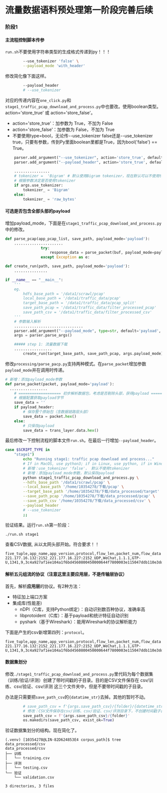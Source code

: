 # 流量数据语料预处理第一阶段完善后续

### 阶段1

#### 主流程控制脚本传参

`run.sh`不要使用字符串类型的生成格式传递到py！！！

```bash
        --use_tokenizer 'false' \
        --payload_mode 'with_header'
```

修改简化像下面这样。

```bash
        --payload_header
        # --use_tokenizer
```

对应的传递内容在`one_click.py`和`stage1_traffic_pcap_download_and_process.py`中也要改。使用boolean类型。action='store_true' 或 action='store_false'。

* action='store_true'：加参数为 True，不加为 False
* action='store_false'：加参数为 False，不加为 True
* 不要使用type=bool，无论传--use_tokenizer false还是--use_tokenizer true，只要有参数，传到Py里面boolean里都是True，因为bool('false') == True。

```python
    parser.add_argument("--use_tokenizer", action='store_true', default=False, help="flowData是否使用tokenizer")
    parser.add_argument("--payload_header", action='store_true', default=True, help="是否保存带头部的payload")
  
    ................
    # tokenizer =  'Bigram' # 默认使用Bigram tokenizer，现在默认可以不使用tokenizer，在run.sh中设置 --use_tokenizer false。
    # 根据参数决定是否使用tokenizer
    if args.use_tokenizer:
        tokenizer_ = 'Bigram'
    else:
        tokenizer_ = 'raw_bytes'
```

#### 可选是否包含全部头部的payload

增加payload_mode，下面是在`stage1_traffic_pcap_download_and_process.py`中的修改。

```python
def parse_pcap(app_pcap_list, save_path, payload_mode='payload'):
    ......................
                try:
                    response_data = parse_packet(buf, payload_mode=payload_mode)
                except Exception as e:

def create_run(path, save_path, payload_mode='payload'):
    ...............

if __name__ == "__main__":
    '''
    eg.
        hdfs_base_path = '/data1/scrawl/pcap'
        local_base_path = '/data1/traffic_data/pcap'
        target_base_path = '/data1/traffic_data/pcap_split'
        save_path_pcap = '/data1/traffic_data/filter_processed_pcap'
        save_path_csv = '/data1/traffic_data/filter_processed_csv'
    '''
    # 参数输入解析
    ...............................
    parser.add_argument("--payload_mode", type=str, default='payload', help="payload保存模式: payload(只保存payload) 或 with_header(保存带头部的payload)")
    args = parser.parse_args()

    ##### step 1: 流量数据下载
    .................
        create_run(target_base_path, save_path_pcap, args.payload_mode)
```

修改`processing/parse_pacp.py`支持两种模式。在`parse_packet`增加参数`payload_mode`并在调用时传递。

```python
# 新增：添加payload_mode参数
def parse_packet(packet, payload_mode='payload'):
  .................
    # =================== 初步解析数据包，考虑是否剔除头部，获得payload ========================== #
    # 根据配置获取payload字节
    save_data = ''
    if payload_header:
        # 保存整个原始包（含数据链路层头部）
        save_data = packet.hex()
    else:
        # 只保存payload
        save_data = trans_layer.data.hex()
```

最后修改一下控制流程的脚本文件`run.sh`。在最后一行增加`--payload_header`。

```bash
case $SCRIPT_TYPE in
    "stage1")
        echo "Running stage1: traffic pcap download and process..."
        # If in MacOS, use python3; if in Linux, use python, if in Windows, use python.
        # 新增：use_tokenizer 'false'， 默认不使用tokenizer
        # 新增：添加payload_mode参数，默认保存payload
        python stage1_traffic_pcap_download_and_process.py \
        --hdfs_base_path '/data1/scrawl/pcap' \
        --local_base_path '/home/10354278/下载/pcap' \
        --target_base_path '/home/10354278/下载/data_processed/target' \
        --save_path_pcap '/home/10354278/下载/data_processed/pcap' \
        --save_path_csv '/home/10354278/下载/data_processed/csv' \
        --payload_header
        # --use_tokenizer
        ;;
```

验证结果。运行`run.sh`第一阶段：

```bash
./run.sh stage1
```

查看CSV数据, 从以太网头部开始。符合要求！！

```
five_tuple,app_name,app_version,protocol,flow_len,packet_num,flow_data
221.177.16.132:2152_221.177.16.227:2152_UDP,WeChat,1.1.1,GTP-U,1341,9,3c4a927af1ee104a1f6bd4560800450000644f7800003e115047ddb110e3ddb11
```

#### 解析五元组流的协议（注意这里主要应用层，不是传输层协议）

首先，解析**应用层**的协议。有2种方法：

* 特征加上端口方案
* 集成库(性能差)
    * nDPI（C库，支持Python绑定）：自动识别数百种协议，准确率高
    * libprotoident（C库）：基于payload和统计特征自动识别
    * pyshark（基于Wireshark）：能用Wireshark的协议解析能力

下面是产生的csv新增第四列：`protocol`。

```
five_tuple,app_name,app_version,protocol,flow_len,packet_num,flow_data
221.177.16.132:2152_221.177.16.227:2152_UDP,WeChat,1.1.1,GTP-U,1341,9,3c4a927af1ee104a1f6bd4560800450000644f7800003e115047ddb110e3ddb11
```

#### 数据集划分

修改`./stage1_traffic_pcap_download_and_process.py`里代码为每个数据集（训练/验证/评测）创建了带时间戳的子目录。目的是CSV文件保存在 csv/训练、csv/验证、csv/评测 这三个文件夹中，但是不要带时间戳的子目录。

办法是只需要把`save_path_csv`的`{datatime_str}`去掉。其他的暂时不动。

```python
        # save_path_csv = f'{args.save_path_csv}/{folder}/{datetime_str}'
        # 修改：CSV文件保存在csv/训练、csv/验证、csv/评测目录下，不创建时间戳子目录
        save_path_csv = f'{args.save_path_csv}/{folder}'
        os.makedirs(save_path_csv, exist_ok=True)
```

验证数据集划分的结构。现在简化了。

```
(.venv) [10354278@LIN-82D624853E4 corpus_path]$ tree data_processed/csv
data_processed/csv
├── 训练
│   └── training.csv
├── 评测
│   └── testing.csv
└── 验证
    └── validation.csv

3 directories, 3 files
```
